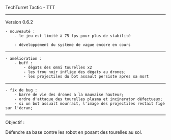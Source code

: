 TechTurret Tactic - TTT

---------------

Version 0.6.2


    - nouveauté :
        - le jeu est limité à 75 fps pour plus de stabilité
        
        - développement du système de vague encore en cours
----------------

    - amélioration :
        - buff :
            - dégats des omni tourelles x2
            - les trou noir inflige des dégats au drones;
            - les projectiles du bot assault persiste apres sa mort
        
----------------

    - fix de bug :
        - barre de vie des drones a la mauvaise hauteur;
        - ordre d'attaque des tourelles plasma et incinerator défectueux;
        - si un bot assualt mourrait, l'image des projectiles restait figé sur l'écran;

----------------


Objectif : 

Défendre sa base contre les robot en posant des tourelles au sol.
